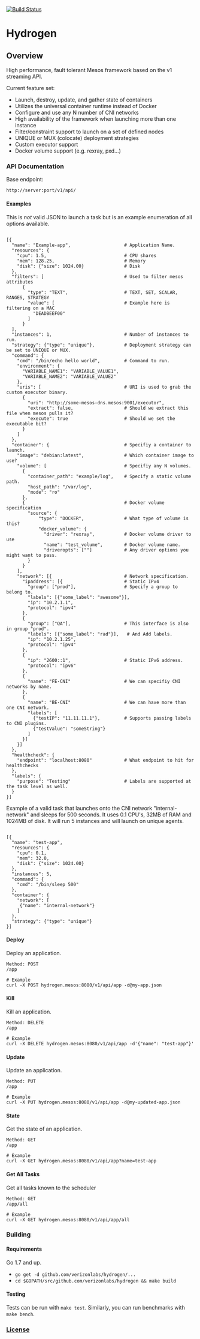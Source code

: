 [![Build Status](https://travis-ci.org/verizonlabs/hydrogen.svg?branch=development)](https://travis-ci.org/verizonlabs/hydrogen)

# Hydrogen

## Overview

High performance, fault tolerant Mesos framework based on the v1 streaming API.

Current feature set:
- Launch, destroy, update, and gather state of containers
- Utilizes the universal container runtime instead of Docker
- Configure and use any N number of CNI networks
- High availability of the framework when launching more than one instance
- Filter/constraint support to launch on a set of defined nodes
- UNIQUE or MUX (colocate) deployment strategies
- Custom executor support
- Docker volume support (e.g. rexray, pxd...)

### API Documentation ###
Base endpoint:
<pre><code>http://server:port/v1/api/</code></pre>

#### Examples ####
This is _not_ valid JSON to launch a task but is an example enumeration of all options available.

<pre><code>
[{
  "name": "Example-app",                    # Application Name.
  "resources": {
    "cpu": 1.5,                             # CPU shares
    "mem": 128.25,                          # Memory
    "disk": {"size": 1024.00}               # Disk
  },
  "filters": [                              # Used to filter mesos attributes
      {
        "type": "TEXT",                     # TEXT, SET, SCALAR, RANGES, STRATEGY
        "value": [                          # Example here is filtering on a MAC
          "DEADBEEF00"
        ]
      }
  ],
  "instances": 1,                           # Number of instances to run.
  "strategy": {"type": "unique"},           # Deployment strategy can be set to UNIQUE or MUX.
  "command": {
    "cmd": "/bin/echo hello world",         # Command to run.
    "environment": {
      "VARIABLE_NAME1": "VARIABLE_VALUE1",
      "VARIABLE_NAME2": "VARIABLE_VALUE2"
    },
    "uris": [                               # URI is used to grab the custom executor binary.
      { 
        "uri": "http://some-mesos-dns.mesos:9001/executor",
        "extract": false,                   # Should we extract this file when mesos pulls it?
        "execute": true                     # Should we set the executable bit?
      }
    ]
  },
  "container": {                            # Specifiy a container to launch.
    "image": "debian:latest",               # Which container image to use?
    "volume": [                             # Specifiy any N volumes.
      {
        "container_path": "example/log",    # Specify a static volume path.
        "host_path": "/var/log",
        "mode": "ro"
      },
      {                                     # Docker volume specification
        "source": {
            "type": "DOCKER",               # What type of volume is this?
            "docker_volume": { 
              "driver": "rexray",           # Docker volume driver to use
              "name": "test_volume",        # Docker volume name.
              "driveropts": [""]            # Any driver options you might want to pass.
        }
      }
    ],
    "network": [{                           # Network specification.
      "ipaddress": [{                       # Static IPv4
        "group": ["prod"],                  # Specify a group to belong to.
        "labels": [{"some_label": "awesome"}],
        "ip": "10.2.1.1",
        "protocol": "ipv4"
      },
      {                    
        "group": ["QA"],                    # This interface is also in group "prod".
        "labels": [{"some_label": "rad"}],   # And Add labels.
        "ip": "10.2.1.25",
        "protocol": "ipv4"
      },
      {
        "ip": "2600::1",                    # Static IPv6 address.
        "protocol": "ipv6"
      },
      {
        "name": "FE-CNI"                    # We can specifiy CNI networks by name.
      },
      {
        "name": "BE-CNI"                    # We can have more than one CNI network.
        "labels": [
          {"testIP": "11.11.11.1"},         # Supports passing labels to CNI plugins.
          {"testValue": "someString"}
        ]
      }]
    }]
  },
  "healthcheck": {
    "endpoint": "localhost:8080"            # What endpoint to hit for healthchecks
  },
  "labels": {
    "purpose": "Testing"                    # Labels are supported at the task level as well.
  }
}]
</code></pre>

Example of a valid task that launches onto the CNI network "internal-network"
 and sleeps for 500 seconds.  It uses 0.1 CPU's, 32MB of RAM and 1024MB of disk.
 It will run 5 instances and will launch on unique agents.
<pre><code>
[{
  "name": "test-app",
  "resources": {
    "cpu": 0.1,
    "mem": 32.0,
    "disk": {"size": 1024.00}
  },
  "instances": 5,
  "command": {
    "cmd": "/bin/sleep 500"
  },
  "container": {
    "network": [
     {"name": "internal-network"}
    ]
  },
  "strategy": {"type": "unique"}
}]
</code></pre>

#### Deploy ####
Deploy an application.
<pre><code>Method: POST
/app

# Example
curl -X POST hydrogen.mesos:8080/v1/api/app -d@my-app.json
</pre></code>

#### Kill ####
Kill an application.
<pre><code>Method: DELETE
/app

# Example
curl -X DELETE hydrogen.mesos:8080/v1/api/app -d'{"name": "test-app"}'
</pre></code>

#### Update ####
Update an application.
<pre><code>Method: PUT
/app

# Example
curl -X PUT hydrogen.mesos:8080/v1/api/app -d@my-updated-app.json
</pre></code>

#### State ####
Get the state of an application.
<pre><code>Method: GET
/app

# Example
curl -X GET hydrogen.mesos:8080/v1/api/app?name=test-app
</pre></code>

#### Get All Tasks ####
Get all tasks known to the scheduler
<pre><code>Method: GET
/app/all

# Example
curl -X GET hydrogen.mesos:8080/v1/api/app/all
</pre></code>

### Building ###

#### Requirements ####
Go 1.7 and up.

- `go get -d github.com/verizonlabs/hydrogen/...`
- `cd $GOPATH/src/github.com/verizonlabs/hydrogen && make build`

#### Testing ####

Tests can be run with `make test`. Similarly, you can run benchmarks with `make bench`.

### [License](LICENSE) ###
